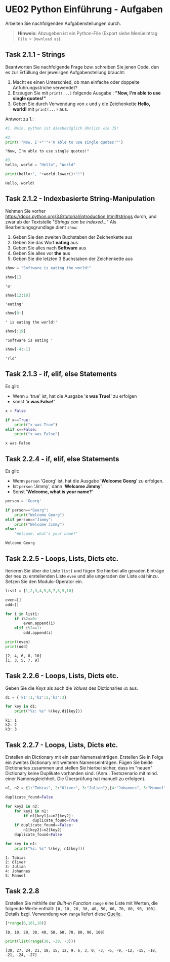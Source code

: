 # UE02 Python Einführung - Aufgaben 
Arbeiten Sie nachfolgenden Aufgabenstellungen durch. 

>**Hinweis:** Abzugeben ist ein Python-File (Export siehe Menüeintrag `File > Download as`).

## Task 2.1.1 - Strings
Beantworten Sie nachfolgende Frage bzw. schreiben Sie jenen Code, den es zur Erfüllung der jeweiligen Aufgabenstellung braucht:
1. Macht es einen Unterschied, ob man einfache oder doppelte Anführungsstriche verwendet? 
2. Erzeugen Sie mit <code>print(...)</code> folgende Ausgabe : **"Now, I'm able to use single quotes!"**
3. Geben Sie durch Verwendung von <code>x</code> und <code>y</code> die Zeichenkette **Hello, world!** mit <code>print(...)</code> aus.

Antwort zu 1.:


```python
#1. Nein, python ist diesbezüglich ähnlich wie JS!
```


```python
#2.
print('"Now, I'+"'"+'m able to use single quotes!"')
```

    "Now, I'm able to use single quotes!"
    


```python
#3. 
hello, world = "Hello", "World"
```


```python
print(hello+", "+world.lower()+"!")
```

    Hello, world!
    

## Task 2.1.2 - Indexbasierte String-Manipulation
Nehmen Sie vorher https://docs.python.org/3.8/tutorial/introduction.html#strings durch, und zwar ab der Textstelle "*Strings can be indexed...*" Als Bearbeitungsgrundlage dient <code>show</code>:
1. Geben Sie den zweiten Buchstaben der Zeichenkette aus
2. Geben Sie das Wort **eating** aus
3. Geben Sie alles nach **Software** aus
4. Geben Sie alles vor **the** aus
5. Geben Sie die letzten 3 Buchstaben der Zeichenkette aus


```python
show = "Software is eating the world!"
```


```python
show[1]
```




    'o'




```python
show[12:18]
```




    'eating'




```python
show[8:]
```




    ' is eating the world!'




```python
show[:19]
```




    'Software is eating '




```python
show[-4:-1]
```




    'rld'



## Task 2.1.3 - if, elif, else Statements

Es gilt:
- Wenn <code>x</code> 'true' ist, hat die Ausgabe '**x was True!**' zu erfolgen
- sonst **'x was False!'**


```python
x = False

if x==True:
    print("x was True")
elif x==False:
    print("x was False")
```

    x was False
    

## Task 2.2.4 - if, elif, else Statements

Es gilt:
- Wenn <code>person</code> 'Georg' ist, hat die Ausgabe '**Welcome Georg**' zu erfolgen.
- Ist <code>person</code> 'Jimmy', dann '**Welcome Jimmy**'.
- Sonst '**Welcome, what is your name?**'


```python
person = 'Georg'

if person=="Georg":
    print("Welcome Georg")
elif person=="Jimmy":
    print("Welcome Jimmy")
else:
    "Welcome, what's your name?"
```

    Welcome Georg
    

## Task 2.2.5 - Loops, Lists, Dicts etc. 

Iterieren Sie über die Liste <code>list1</code> und fügen Sie hierbei alle geraden Einträge der neu zu erstellenden Liste <code>even</code> und alle ungeraden der Liste <code>odd</code> hinzu. Setzen Sie den Modulo-Operator ein.


```python
list1 = [1,2,3,4,5,6,7,8,9,10]

even=[]
odd=[]

for i in list1:
    if i%2==0:
        even.append(i)
    elif i%2==1:
        odd.append(i)

print(even)
print(odd)
```

    [2, 4, 6, 8, 10]
    [1, 3, 5, 7, 9]
    

## Task 2.2.6 - Loops, Lists, Dicts etc. 
Geben Sie die *Keys* als auch die *Values* des Dictionaries <code>d1</code> aus.


```python
d1 = {'k1':1,'k2':2,'k3':3}
```


```python
for key in d1:
    print("%s: %s" %(key,d1[key]))
```

    k1: 1
    k2: 2
    k3: 3
    

## Task 2.2.7 - Loops, Lists, Dicts etc. 
Erstellen ein Dictionary mit ein paar Namenseinträgen. Erstellen Sie in Folge ein zweites Dictionary mit weiteren Namenseinträgen. Fügen Sie beide Dictionaries zusammen und stellen Sie hierbei sicher, dass im "neuen" Dictionary keine Duplikate vorhanden sind. (Anm.: Testszenario mit mind. einer Namensgleichheit. Die Überprüfung hat manuell zu erfolgen).


```python
n1, n2 = {1:"Tobias", 2:"Oliver", 3:"Julian"},{4:"Johannes", 5:"Manuel", 6:"Oliver"}

duplicate_found=False

for key2 in n2:
    for key1 in n1:
        if n1[key1]==n2[key2]:
            duplicate_found=True
    if duplicate_found==False:
        n1[key2]=n2[key2]
    duplicate_found=False

for key in n1:
    print("%s: %s" %(key, n1[key]))
```

    1: Tobias
    2: Oliver
    3: Julian
    4: Johannes
    5: Manuel
    

## Task 2.2.8
Erstellen Sie mithilfe der *Built-in Function* `range` eine Liste mit Werten, die folgende Werte enthält: `[0, 10, 20, 30, 40, 50, 60, 70, 80, 90, 100]`. Details bzgl. Verwendung von `range` liefert diese [Quelle](https://docs.python.org/3.8/library/functions.html).


```python
[*range(0,101,10)]
```




    [0, 10, 20, 30, 40, 50, 60, 70, 80, 90, 100]




```python
print(list(range(30, -30, -3)))
```

    [30, 27, 24, 21, 18, 15, 12, 9, 6, 3, 0, -3, -6, -9, -12, -15, -18, -21, -24, -27]
    
